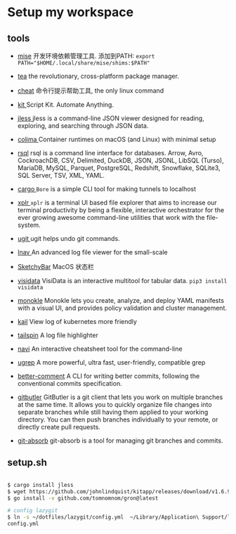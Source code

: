# Setup my workspace

## tools 

- [mise](https://mise.jdx.dev/)
开发环境依赖管理工具. 添加到PATH: `export PATH="$HOME/.local/share/mise/shims:$PATH"`

- [tea](https://tea.xyz/)
  the revolutionary, cross-platform package manager.

- [cheat](https://github.com/cheat/cheat)
  命令行提示帮助工具, the only linux command

- [ kit ]( https://github.com/johnlindquist/kit )
  Script Kit. Automate Anything.

- [ jless ]( https://github.com/PaulJuliusMartinez/jless )
  jless is a command-line JSON viewer designed for reading, exploring, and searching through JSON data.

- [ colima ]( https://github.com/abiosoft/colima )
  Container runtimes on macOS (and Linux) with minimal setup

- [rsql](https://github.com/theseus-rs/rsql)
  rsql is a command line interface for databases. Arrow, Avro, CockroachDB, CSV, Delimited, DuckDB, JSON, JSONL, 
  LibSQL (Turso), MariaDB, MySQL, Parquet, PostgreSQL, Redshift, Snowflake, SQLite3, SQL Server, TSV, XML, YAML.

- [ cargo ]( https://github.com/ekzhang/bore )
  `Bore` is a simple CLI tool for making tunnels to localhost

- [ xplr ](https://github.com/sayanarijit/xplr)
  `xplr` is a terminal UI based file explorer that aims to increase our terminal productivity by being a flexible, interactive orchestrator for the ever growing awesome command-line utilities that work with the file-system.

- [ ugit ](https://github.com/Bhupesh-V/ugit)
  ugit helps undo git commands. 
  
- [ lnav ](https://lnav.org/)
An advanced log file viewer for the small-scale

- [SketchyBar](https://github.com/FelixKratz/SketchyBar)
MacOS 状态栏

- [visidata](https://www.visidata.org/)
VisiData is an interactive multitool for tabular data. `pip3 install visidata`

- [monokle](https://monokle.io/)
Monokle lets you create, analyze, and deploy YAML manifests with a visual UI, and provides policy validation and cluster management.

- [kail](github.com/boz/kail)
View log of kubernetes more friendly

- [tailspin](https://github.com/bensadeh/tailspin)
A log file highlighter

- [navi](https://github.com/denisidoro/navi)
An interactive cheatsheet tool for the command-line

- [ugrep](https://ugrep.com/)
A more powerful, ultra fast, user-friendly, compatible grep

- [better-comment](https://github.com/Everduin94/better-commits)
A CLI for writing better commits, following the conventional commits specification.

- [gitbutler](https://github.com/gitbutlerapp/gitbutler)
GitButler is a git client that lets you work on multiple branches at the same time. 
It allows you to quickly organize file changes into separate branches while still having them applied to your working directory. 
You can then push branches individually to your remote, or directly create pull requests.

- [git-absorb](https://github.com/nickgerace/git-absorb)
git-absorb is a tool for managing git branches and commits.


## setup.sh

```bash

$ cargo install jless
$ wget https://github.com/johnlindquist/kitapp/releases/download/v1.6.9/Kit-1.6.9-arm64.dmg
$ go install -v github.com/tomnomnom/gron@latest

# config lazygit
$ ln -s ~/dotfiles/lazygit/config.yml  ~/Library/Application\ Support/lazygit/
config.yml

```
